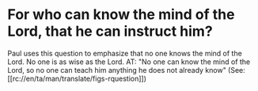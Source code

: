 # For who can know the mind of the Lord, that he can instruct him?

Paul uses this question to emphasize that no one knows the mind of the Lord. No one is as wise as the Lord. AT: "No one can know the mind of the Lord, so no one can teach him anything he does not already know" (See: [[rc://en/ta/man/translate/figs-rquestion]])

